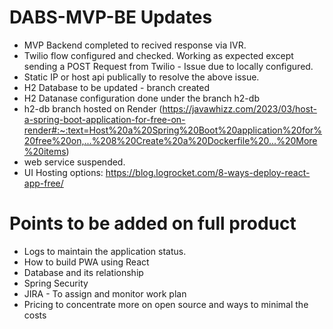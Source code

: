 # DABS-MVP-BE Updates

* MVP Backend completed to recived response via IVR.
* Twilio flow configured and checked. Working as expected except sending a POST Request from Twilio - Issue due to locally configured.
* Static IP or host api publically to resolve the above issue.
* H2 Database to be updated - branch created
* H2 Datanase configuration done under the branch h2-db
* h2-db branch hosted on Render (https://javawhizz.com/2023/03/host-a-spring-boot-application-for-free-on-render#:~:text=Host%20a%20Spring%20Boot%20application%20for%20free%20on,...%208%20Create%20a%20Dockerfile%20...%20More%20items)
* web service suspended.
* UI Hosting options: https://blog.logrocket.com/8-ways-deploy-react-app-free/


# Points to be added on full product
* Logs to maintain the application status.
* How to build PWA using React
* Database and its relationship
* Spring Security
* JIRA - To assign and monitor work plan
* Pricing to concentrate more on open source and ways to minimal the costs
